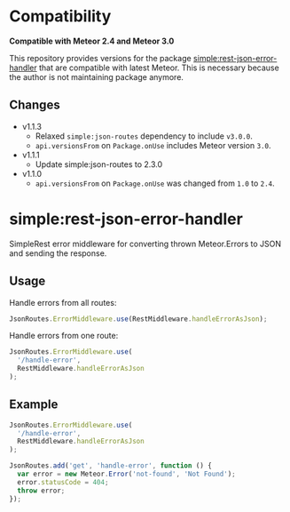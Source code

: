# Compatibility

**Compatible with Meteor 2.4 and Meteor 3.0**

This repository provides versions for the package [simple:rest-json-error-handler](https://github.com/meteor-compat/meteor-rest/tree/devel/packages/rest-json-error-handler) that are compatible with latest Meteor. This is necessary because the author is not maintaining package anymore.

## Changes
- v1.1.3
  - Relaxed `simple:json-routes` dependency to include `v3.0.0`.
  - `api.versionsFrom` on `Package.onUse` includes Meteor version `3.0`.
- v1.1.1
  - Update simple:json-routes to 2.3.0
- v1.1.0
    - `api.versionsFrom` on `Package.onUse` was changed from `1.0` to `2.4`.

# simple:rest-json-error-handler

SimpleRest error middleware for converting thrown Meteor.Errors to JSON and sending the response.

## Usage

Handle errors from all routes:

```js
JsonRoutes.ErrorMiddleware.use(RestMiddleware.handleErrorAsJson);
```

Handle errors from one route:

```js
JsonRoutes.ErrorMiddleware.use(
  '/handle-error',
  RestMiddleware.handleErrorAsJson
);
```

## Example

```js
JsonRoutes.ErrorMiddleware.use(
  '/handle-error',
  RestMiddleware.handleErrorAsJson
);

JsonRoutes.add('get', 'handle-error', function () {
  var error = new Meteor.Error('not-found', 'Not Found');
  error.statusCode = 404;
  throw error;
});
```
